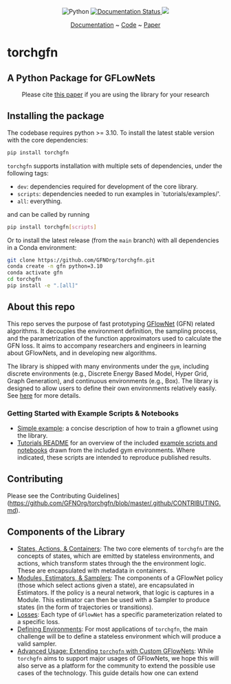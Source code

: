 <p align="center">
    <a>
	    <img src='https://img.shields.io/badge/python-3.10%2B-blueviolet' alt='Python' />
	</a>
	<a href='https://torchgfn.readthedocs.io/en/latest/?badge=latest'>
    	<img src='https://readthedocs.org/projects/torchgfn/badge/?version=latest' alt='Documentation Status' />
	</a>
    <a>
	    <img src='https://img.shields.io/badge/code%20style-black-black' />
	</a>
</p>

</p>
<p align="center">
  <a href="https://torchgfn.readthedocs.io/en/latest/">Documentation</a> ~ <a href="https://github.com/gfnorg/torchgfn">Code</a> ~ <a href="https://arxiv.org/abs/2305.14594">Paper</a>
</p>

# torchgfn

## A Python Package for GFLowNets

<p align="center"> Please cite <a href="https://arxiv.org/abs/2305.14594">this paper</a> if you are using the library for your research </p>

## Installing the package

The codebase requires python >= 3.10. To install the latest stable version with the core dependencies:

```bash
pip install torchgfn
```

`torchgfn` supports installation with multiple sets of dependencies, under the following tags:

- `dev`: dependencies required for development of the core library.
- `scripts`: dependencies needed to run examples in `tutorials/examples/'.
- `all`: everything.

and can be called by running

```bash
pip install torchgfn[scripts]
```

Or to install the latest release (from the `main` branch) with all dependencies in a Conda environment:

```bash
git clone https://github.com/GFNOrg/torchgfn.git
conda create -n gfn python=3.10
conda activate gfn
cd torchgfn
pip install -e ".[all]"
```

## About this repo

This repo serves the purpose of fast prototyping [GFlowNet](https://arxiv.org/abs/2111.09266) (GFN) related algorithms. It decouples the environment definition, the sampling process, and the parametrization of the function approximators used to calculate the GFN loss. It aims to accompany researchers and engineers in learning about GFlowNets, and in developing new algorithms.

The library is shipped with many environments under the `gym`, including discrete environments (e.g., Discrete Energy Based Model, Hyper Grid, Graph Generation), and continuous environments (e.g., Box). The library is designed to allow users to define their own environments relatively easily. See [here](guides/creating_environments.rst) for more details.

### Getting Started with Example Scripts & Notebooks

+ [Simple example](guides/example.md): a concise description of how to train a gflownet using the library.
+ [Tutorials README](tutorials/README.md) for an overview of the included [example scripts and notebooks](https://github.com/gfnorg/torchgfn/tree/master/tutorials/examples) drawn from the included gym environments. Where indicated, these scripts are intended to reproduce published results.

## Contributing

Please see the Contributing Guidelines](https://github.com/GFNOrg/torchgfn/blob/master/.github/CONTRIBUTING.md).

## Components of the Library

+ [States, Actions, & Containers](guides/states_actions_containers.md): The two core elements of `torchgfn` are the concepts of states, which are emitted by stateless environments, and actions, which transform states through the the environment logic. These are encapsulated with metadata in containers.
+ [Modules, Estimators, & Samplers](guides/modules_estimators_samplers.md): The components of a GFlowNet policy (those which select actions given a state), are encapsulated in Estimators. If the policy is a neural network, that logic is captures in a Module. This estimator can then be used with a Sampler to produce states (in the form of trajectories or transitions).
+ [Losses](guides/losses.md): Each type of `GFlowNet` has a specific parameterization related to a specific loss.
+ [Defining Environments](guides/creating_environments.md): For most applications of `torchgfn`, the main challenge will be to define a stateless environment which will produce a valid sampler.
+ [Advanced Usage: Extending `torchgfn` with Custom GFlowNets](guides/advanced.md): While `torchgfn` aims to support major usages of GFlowNets, we hope this will also serve as a platform for the community to extend the possible use cases of the technology. This guide details how one can extend

